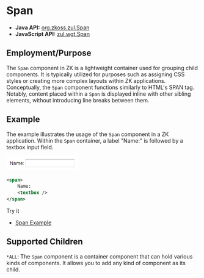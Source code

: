 # Span

- **Java API:** [org.zkoss.zul.Span](https://www.zkoss.org/javadoc/latest/zk/org/zkoss/zul/Span.html)
- **JavaScript API:** [zul.wgt.Span](https://www.zkoss.org/javadoc/latest/jsdoc/classes/zul.wgt.Span.html)

## Employment/Purpose

The `Span` component in ZK is a lightweight container used for grouping child components. It is typically utilized for purposes such as assigning CSS styles or creating more complex layouts within ZK applications. Conceptually, the `Span` component functions similarly to HTML's SPAN tag. Notably, content placed within a `Span` is displayed inline with other sibling elements, without introducing line breaks between them.

## Example

The example illustrates the usage of the `Span` component in a ZK application. Within the `Span` container, a label "Name:" is followed by a textbox input field.

![Span Component Example](images/ZKComRef_Span_Example.png)

```xml
<span>
    Name:
    <textbox />
</span>
```

Try it

* [Span Example](https://zkfiddle.org/sample/1lopfso/1-ZK-Component-Reference-Span-Example?v=latest&t=Iceblue_Compact)


## Supported Children

`*ALL`: The `Span` component is a container component that can hold various kinds of components. It allows you to add any kind of component as its child.
